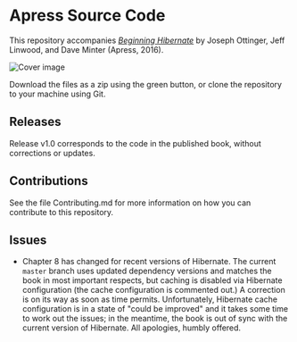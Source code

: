 # Apress Source Code

This repository accompanies [*Beginning Hibernate*](http://www.apress.com/9781484223185) by Joseph Ottinger, Jeff Linwood, and Dave Minter (Apress, 2016).

![Cover image](9781484223185.jpg)

Download the files as a zip using the green button, or clone the repository to your machine using Git.

## Releases

Release v1.0 corresponds to the code in the published book, without corrections or updates.

## Contributions

See the file Contributing.md for more information on how you can contribute to this repository.

## Issues

* Chapter 8 has changed for recent versions of Hibernate. The current `master` branch uses updated dependency 
versions and matches the book in most important respects, but caching is disabled via Hibernate configuration 
(the cache configuration is commented out.) A correction is on its way as soon as time permits.
Unfortunately, Hibernate cache configuration is in a state of "could be
improved" and it takes some time to work out the issues; in the meantime,
the book is out of sync with the current version of Hibernate. All
apologies, humbly offered.